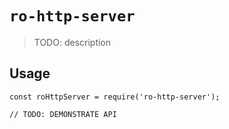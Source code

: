 # `ro-http-server`

> TODO: description

## Usage

```
const roHttpServer = require('ro-http-server');

// TODO: DEMONSTRATE API
```
